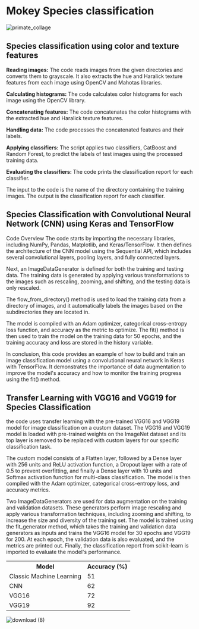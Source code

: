# Mokey Species classification
![primate_collage](https://user-images.githubusercontent.com/75095471/218704518-b58d496a-19a1-4d4d-8a2e-b49b71de7ac3.jpg)
## Species classification using color and texture features
<b>Reading images:</b> The code reads images from the given directories and converts them to grayscale. It also extracts the hue and Haralick texture features from each image using OpenCV and Mahotas libraries.

<b>Calculating histograms:</b> The code calculates color histograms for each image using the OpenCV library.

<b>Concatenating features:</b> The code concatenates the color histograms with the extracted hue and Haralick texture features.

<b>Handling data:</b> The code processes the concatenated features and their labels.

<b>Applying classifiers: </b>The script applies two classifiers, CatBoost and Random Forest, to predict the labels of test images using the processed training data.

<b>Evaluating the classifiers: </b>The code prints the classification report for each classifier.

The input to the code is the name of the directory containing the training images. The output is the classification report for each classifier.

## Species Classification with Convolutional Neural Network (CNN) using Keras and TensorFlow

Code Overview
The code starts by importing the necessary libraries, including NumPy, Pandas, Matplotlib, and Keras/TensorFlow. It then defines the architecture of the CNN model using the Sequential API, which includes several convolutional layers, pooling layers, and fully connected layers.

Next, an ImageDataGenerator is defined for both the training and testing data. The training data is generated by applying various transformations to the images such as rescaling, zooming, and shifting, and the testing data is only rescaled.

The flow_from_directory() method is used to load the training data from a directory of images, and it automatically labels the images based on the subdirectories they are located in.

The model is compiled with an Adam optimizer, categorical cross-entropy loss function, and accuracy as the metric to optimize. The fit() method is then used to train the model on the training data for 50 epochs, and the training accuracy and loss are stored in the history variable.

In conclusion, this code provides an example of how to build and train an image classification model using a convolutional neural network in Keras with TensorFlow. It demonstrates the importance of data augmentation to improve the model's accuracy and how to monitor the training progress using the fit() method.


## Transfer Learning with VGG16 and VGG19 for Species Classification

the code uses transfer learning with the pre-trained VGG16 and VGG19 model for image classification on a custom dataset. The VGG16 and VGG19 model is loaded with pre-trained weights on the ImageNet dataset and its top layer is removed to be replaced with custom layers for our specific classification task.

The custom model consists of a Flatten layer, followed by a Dense layer with 256 units and ReLU activation function, a Dropout layer with a rate of 0.5 to prevent overfitting, and finally a Dense layer with 10 units and Softmax activation function for multi-class classification. The model is then compiled with the Adam optimizer, categorical cross-entropy loss, and accuracy metrics.

Two ImageDataGenerators are used for data augmentation on the training and validation datasets. These generators perform image rescaling and apply various transformation techniques, including zooming and shifting, to increase the size and diversity of the training set.
The model is trained using the fit_generator method, which takes the training and validation data generators as inputs and trains the VGG16 model for 30 epochs and VGG19 for 200. At each epoch, the validation data is also evaluated, and the metrics are printed out. Finally, the classification report from scikit-learn is imported to evaluate the model's performance.

<table>
  <tr>
    <th>Model</th>
    <th>Accuracy (%)</th>
  </tr>
  <tr>
    <td>Classic Machine Learning</td>
    <td>51</td>
  </tr>
  <tr>
    <td>CNN</td>
    <td>62</td>
  </tr>
  <tr>
    <td>VGG16</td>
    <td>72</td>
  </tr>
   <tr>
    <td>VGG19</td>
    <td>92</td>
  </tr>
</table>

![download (8)](https://user-images.githubusercontent.com/75095471/218705175-cef6958c-e34f-4c29-b854-d3f13420c41d.png)
